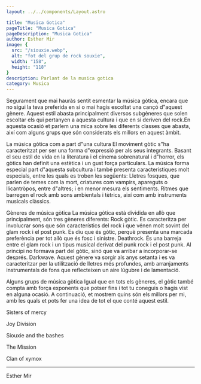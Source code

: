 ```yaml
---
layout: ../../components/Layout.astro

title: "Musica Gotica"
pageTitle: "Musica Gotica"
pageDescription: "Musica Gotica"
author: Esther Mir
image: {
  src: "/siouxie.webp",
  alt: "fot del grup de rock souxie",
  width: "158",
  height: "118"
}
description: Parlant de la musica gotica
category: Musica
---
```


Segurament que mai hauràs sentit esmentar la música gòtica, encara que no sigui la teva preferida en si o mai hagis escoltat una cançó d"aquest gènere. Aquest estil abasta principalment diversos subgèneres que solen escoltar els qui pertanyen a aquesta cultura i que en si deriven del rock.En aquesta ocasió et parlem una mica sobre les diferents classes que abasta, així com alguns grups que són considerats els millors en aquest àmbit.

La música gòtica com a part d"una cultura
El moviment gòtic s"ha caracteritzat per ser una forma d"expressió per als seus integrants. Basant el seu estil de vida en la literatura i el cinema sobrenatural i d"horror, els gòtics han definit una estètica i un gust força particulars. La música forma especial part d"aquesta subcultura i també presenta característiques molt especials, entre les quals es troben les següents:
Lletres fosques, que parlen de temes com la mort, criatures com vampirs, apareguts o llicantròpos, entre d"altres; i en menor mesura els sentiments.
Ritmes que barregen el rock amb sons ambientals i tètrics, així com amb instruments musicals clàssics.

Gèneres de música gòtica
La música gòtica està dividida en allò que principalment, són tres gèneres diferents:
Rock gòtic. Es caracteritza per involucrar sons que són característics del rock i que vénen molt sovint del glam rock i el post punk. Es diu que és gòtic, perquè presenta una marcada preferència per tot allò que és fosc i sinistre.
Deathrock. És una barreja entre el glam rock i un tipus musical derivat del punk rock i el post punk. Al principi no formava part del gòtic, sinó que va arribar a incorporar-se després.
Darkwave. Aquest gènere va sorgir als anys setanta i es va caracteritzar per la utilització de lletres més profundes, amb arranjaments instrumentals de fons que reflecteixen un aire lúgubre i de lamentació.

Alguns grups de música gòtica
Igual que en tots els gèneres, el gòtic també compta amb força exponents que potser fins i tot tu coneguis o hagis vist en alguna ocasió. A continuació, et mostrem quins són els millors per mi, amb les quals et pots fer una idea de tot el que conté aquest estil.

Sisters of mercy

Joy Division

Siouxie and the bashes

The Mission

Clan of xymox

-------------------------------------------------------------------------------------------
Esther Mir